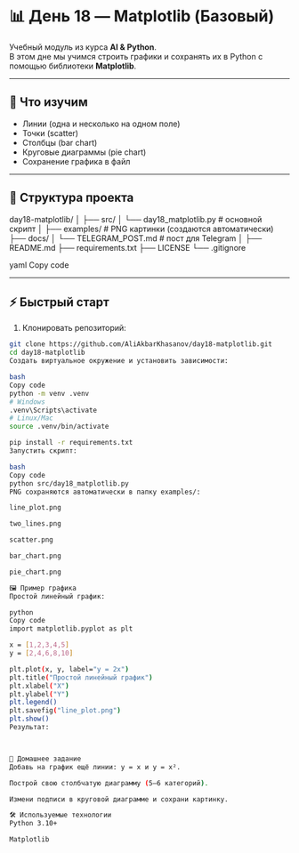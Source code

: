 # 📊 День 18 — Matplotlib (Базовый)

Учебный модуль из курса **AI & Python**.  
В этом дне мы учимся строить графики и сохранять их в Python с помощью библиотеки **Matplotlib**.  

---

## 🚀 Что изучим
- Линии (одна и несколько на одном поле)  
- Точки (scatter)  
- Столбцы (bar chart)  
- Круговые диаграммы (pie chart)  
- Сохранение графика в файл  

---

## 📂 Структура проекта
day18-matplotlib/
│
├── src/
│ └── day18_matplotlib.py # основной скрипт
│
├── examples/ # PNG картинки (создаются автоматически)
├── docs/
│ └── TELEGRAM_POST.md # пост для Telegram
│
├── README.md
├── requirements.txt
├── LICENSE
└── .gitignore

yaml
Copy code

---

## ⚡ Быстрый старт

1. Клонировать репозиторий:
```bash
git clone https://github.com/AliAkbarKhasanov/day18-matplotlib.git
cd day18-matplotlib
Создать виртуальное окружение и установить зависимости:

bash
Copy code
python -m venv .venv
# Windows
.venv\Scripts\activate
# Linux/Mac
source .venv/bin/activate

pip install -r requirements.txt
Запустить скрипт:

bash
Copy code
python src/day18_matplotlib.py
PNG сохраняются автоматически в папку examples/:

line_plot.png

two_lines.png

scatter.png

bar_chart.png

pie_chart.png

🖼️ Пример графика
Простой линейный график:

python
Copy code
import matplotlib.pyplot as plt

x = [1,2,3,4,5]
y = [2,4,6,8,10]

plt.plot(x, y, label="y = 2x")
plt.title("Простой линейный график")
plt.xlabel("X")
plt.ylabel("Y")
plt.legend()
plt.savefig("line_plot.png")
plt.show()
Результат:



🎯 Домашнее задание
Добавь на график ещё линии: y = x и y = x².

Построй свою столбчатую диаграмму (5–6 категорий).

Измени подписи в круговой диаграмме и сохрани картинку.

🛠 Используемые технологии
Python 3.10+

Matplotlib
